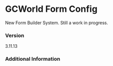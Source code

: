 # GCWorld Form Config

New Form Builder System.  Still a work in progress.




### Version
3.11.13

### Additional Information
